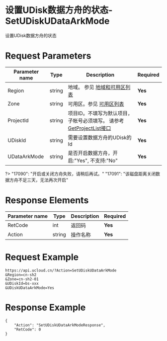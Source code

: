 # 设置UDisk数据方舟的状态-SetUDiskUDataArkMode

设置UDisk数据方舟的状态

# Request Parameters
|Parameter name|Type|Description|Required|
|---|---|---|---|
|Region|string|地域。 参见 [地域和可用区列表](api/summary/regionlist)|**Yes**|
|Zone|string|可用区。参见 [可用区列表](api/summary/regionlist)|**Yes**|
|ProjectId|string|项目ID。不填写为默认项目，子帐号必须填写。 请参考[GetProjectList接口](api/summary/get_project_list)|**Yes**|
|UDiskId|string|需要设置数据方舟的UDisk的Id|**Yes**|
|UDataArkMode|string|是否开启数据方舟，开启:"Yes", 不支持:"No"|**Yes**|

?> "17090": "开启或关闭方舟失败，请稍后再试。"
"17091": "该磁盘距离关闭数据方舟不足三天，无法再次开启"

# Response Elements
|Parameter name|Type|Description|Required|
|---|---|---|---|
|RetCode|int|返回码|**Yes**|
|Action|string|操作名称|**Yes**|

# Request Example
```
https://api.ucloud.cn/?Action=SetUDiskUDataArkMode
&Region=cn-sh2
&Zone=cn-sh2-01
&UDiskId=bs-xxx
&UDiskUDataArkMode=Yes
```

# Response Example
```
{
    "Action": "SetUDiskUDataArkModeResponse", 
    "RetCode": 0
}
```

